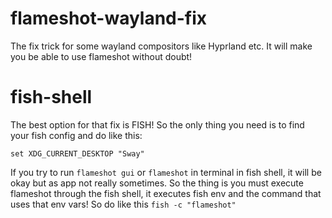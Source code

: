 # flameshot-wayland-fix
The fix trick for some wayland compositors like Hyprland etc. It will make you be able to use flameshot without doubt!

# fish-shell
The best option for that fix is FISH! So the only thing you need is to find your fish config and do like this:
```fish
set XDG_CURRENT_DESKTOP "Sway"
```
If you try to run `flameshot gui` or `flameshot` in terminal in fish shell, it will be okay but as app not really sometimes.
So the thing is you must execute flameshot through the fish shell, it executes fish env and the command that uses that env vars!
So do like this
```fish -c "flameshot"```

